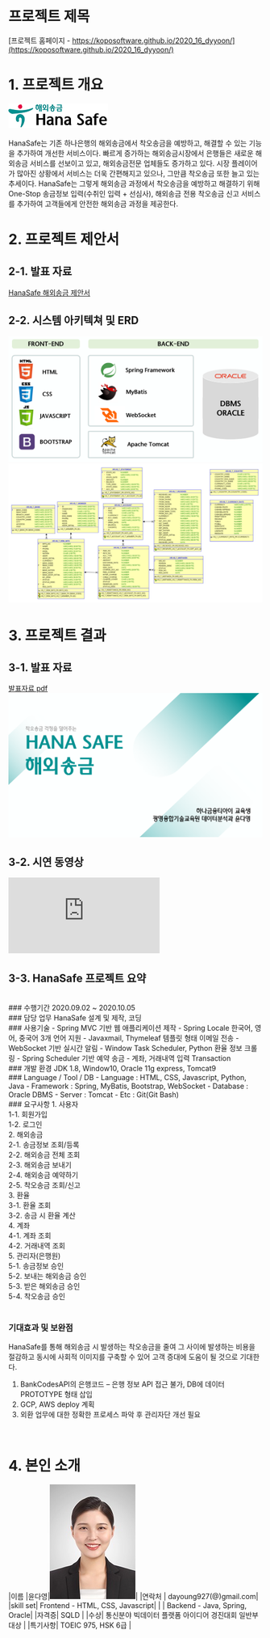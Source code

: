 # 프로젝트 제목

[프로젝트 홈페이지 - https://koposoftware.github.io/2020_16_dyyoon/](https://koposoftware.github.io/2020_16_dyyoon/)

# 1. 프로젝트 개요

<img src="hanasafe.png"/><br><br>
HanaSafe는 기존 하나은행의 해외송금에서 착오송금을 예방하고, 해결할 수 있는 기능을 추가하여 개선한 서비스이다. 빠르게 증가하는 해외송금시장에서 은행들은 새로운 해외송금 서비스를 선보이고 있고, 해외송금전문 업체들도 증가하고 있다. 시장 플레이어가 많아진 상황에서 서비스는 더욱 간편해지고 있으나, 그만큼 착오송금 또한 늘고 있는 추세이다. HanaSafe는 그렇게 해외송금 과정에서 착오송금을 예방하고 해결하기 위해 One-Stop 송금정보 입력(수취인 입력 + 선심사), 해외송금 전용 착오송금 신고 서비스를 추가하여 고객들에게 안전한 해외송금 과정을 제공한다. 

# 2. 프로젝트 제안서

## 2-1. 발표 자료	
[HanaSafe 해외송금 제안서](/윤다영_HANASAFE해외송금_제안서.pdf)<br>
## 2-2. 시스템 아키텍쳐 및 ERD
<img src="architecture.png" /><br>
<img src="ERD.png"/><br>

 

# 3. 프로젝트 결과


## 3-1. 발표 자료 
   [발표자료 pdf](/윤다영_HANASAFE해외송금_발표.pdf)<br>
   <img src="ppt.png"/><br>

## 3-2. 시연 동영상 

   
  <iframe src="https://www.youtube.com/embed/POMcV9qG9ak" frameborder="0" allow="accelerometer; autoplay; clipboard-write; encrypted-media; gyroscope; picture-in-picture" allowfullscreen></iframe>
   
## 3-3. HanaSafe 프로젝트 요약
<br>
### 수행기간
2020.09.02 ~ 2020.10.05
<br>
### 담당 업무
HanaSafe 설계 및 제작, 코딩
<br>
### 사용기술
 - Spring MVC 기반 웹 애플리케이션 제작
 - Spring Locale 한국어, 영어, 중국어 3개 언어 지원
 - Javaxmail, Thymeleaf 템플릿 형태 이메일 전송
 - WebSocket 기반 실시간 알림
 - Window Task Scheduler, Python 환율 정보 크롤링
 - Spring Scheduler 기반 예약 송금
 - 계좌, 거래내역 입력 Transaction
<br>
### 개발 환경
JDK 1.8, Window10, Oracle 11g express, Tomcat9
<br>
### Language / Tool / DB
 - Language : HTML, CSS, Javascript, Python, Java
 - Framework : Spring, MyBatis, Bootstrap, WebSocket
 - Database : Oracle DBMS
 - Server : Tomcat
 - Etc : Git(Git Bash)
<br>
### 요구사항
1.	사용자<br>
     1-1. 회원가입<br>
     1-2. 로그인<br>
2.	해외송금<br>
     2-1. 송금정보 조회/등록<br>
     2-2. 해외송금 전체 조회<br>
     2-3. 해외송금 보내기<br>
 2-4. 해외송금 예약하기<br>
 2-5. 착오송금 조회/신고<br>
3.	환율<br>
 3-1. 환율 조회<br>
 3-2. 송금 시 환율 계산<br>
4.	계좌<br>
 4-1. 계좌 조회<br>
 4-2. 거래내역 조회<br>
5.	관리자(은행원)<br>
 5-1. 송금정보 승인<br>
 5-2. 보내는 해외송금 승인<br>
 5-3. 받은 해외송금 승인<br>
 5-4. 착오송금 승인<br>
<br>
 
### 기대효과 및 보완점
HanaSafe를 통해 해외송금 시 발생하는 착오송금을 줄여 그 사이에 발생하는 비용을 절감하고 동시에 사회적 이미지를 구축할 수 있어 고객 증대에 도움이 될 것으로 기대한다. 

1.	BankCodesAPI의 은행코드 – 은행 정보 API 접근 불가, DB에 데이터 PROTOTYPE 형태 삽입
2.	GCP, AWS deploy 계획
3.	외환 업무에 대한 정확한 프로세스 파악 후 관리자단 개선 필요
<br>


# 4. 본인 소개

|이름 |윤다영|![gdKO](/윤다영.jpg)|
|연락처 | dayoung927(@)gmail.com|
|skill set| Frontend - HTML, CSS, Javascript|
| | Backend - Java, Spring, Oracle|
|자격증| SQLD  |
|수상| 통신분야 빅데이터 플랫폼 아이디어 경진대회 일반부 대상 |
|특기사항|  TOEIC 975, HSK 6급 |



 
